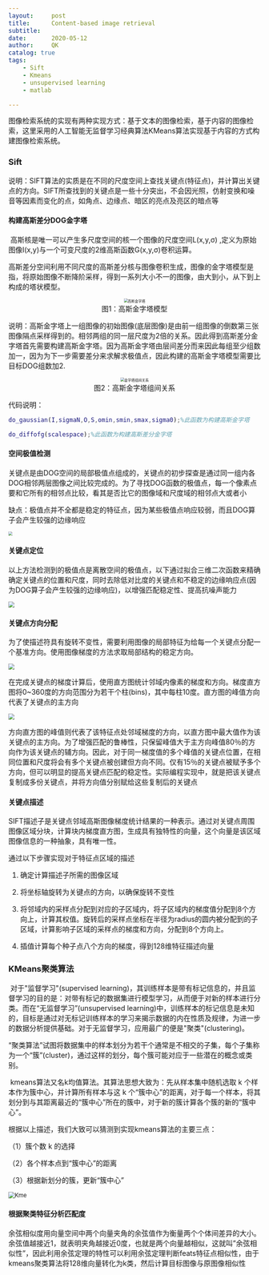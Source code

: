 ```yaml
---
layout:     post
title:      Content-based image retrieval
subtitle:   
date:       2020-05-12
author:     QK
catalog: true
tags:
    - Sift
    - Kmeans
    - unsupervised learning
    - matlab

---
```


<!-- MarkdownTOC -->

​	图像检索系统的实现有两种实现方式：基于文本的图像检索，基于内容的图像检索，这里采用的人工智能无监督学习经典算法KMeans算法实现基于内容的方式构建图像检索系统。





### Sift

​	说明：SIFT算法的实质是在不同的尺度空间上查找关键点(特征点)，并计算出关键点的方向。SIFT所查找到的关键点是一些十分突出，不会因光照，仿射变换和噪音等因素而变化的点，如角点、边缘点、暗区的亮点及亮区的暗点等

#### 构建高斯差分DOG金字塔

​	高斯核是唯一可以产生多尺度空间的核一个图像的尺度空间L(x,y,σ) ,定义为原始图像I(x,y)与一个可变尺度的2维高斯函数G(x,y,σ)卷积运算。

​	高斯差分空间利用不同尺度的高斯差分核与图像卷积生成，图像的金字塔模型是指，将原始图像不断降阶采样，得到一系列大小不一的图像，由大到小，从下到上构成的塔状模型。

<div align="center">
<img src="{{sit.url}}/img/img-content-based image retrieval\高斯金字塔.png" alt="高斯金字塔" style="zoom:50%;"  />
</div>
<center>图1：高斯金字塔模型</center>

​	说明：高斯金字塔上一组图像的初始图像(底层图像)是由前一组图像的倒数第三张图像隔点采样得到的。相邻两组的同一层尺度为2倍的关系。因此得到高斯差分金字塔首先需要构建高斯金字塔。因为高斯金字塔由层间差分而来因此每组至少组数加一，因为为下一步需要差分来求解求极值点，因此构建的高斯金字塔模型需要比目标DOG组数加2.

<div align="center">
<img src="{{sit.url}}/img/img-content-based image retrieval\金字塔组间关系.png" alt="金字塔组间关系" style="zoom:50%"/>
</div>

<center>图2：高斯金字塔组间关系</center>

代码说明：

```matlab
do_gaussian(I,sigmaN,O,S,omin,smin,smax,sigma0);%此函数为构建高斯金字塔

do_diffofg(scalespace);%此函数为构建高斯差分金字塔
```



#### 空间极值检测

​	关键点是由DOG空间的局部极值点组成的，关键点的初步探查是通过同一组内各DOG相邻两层图像之间比较完成的。为了寻找DOG函数的极值点，每一个像素点要和它所有的相邻点比较，看其是否比它的图像域和尺度域的相邻点大或者小

缺点：极值点并不全都是稳定的特征点，因为某些极值点响应较弱，而且DOG算子会产生较强的边缘响应

<img src="{{sit.url}}/img/img-content-based image retrieval\空间极值检测.png" style="zoom:50%;" />

#### 关键点定位

​	以上方法检测到的极值点是离散空间的极值点，以下通过拟合三维二次函数来精确确定关键点的位置和尺度，同时去除低对比度的关键点和不稳定的边缘响应点(因为DOG算子会产生较强的边缘响应)，以增强匹配稳定性、提高抗噪声能力

<img src="{{sit.url}}/img/img-content-based image retrieval\极值点拟合.png" style="zoom:75%;" />

#### 关键点方向分配

​	为了使描述符具有旋转不变性，需要利用图像的局部特征为给每一个关键点分配一个基准方向。使用图像梯度的方法求取局部结构的稳定方向。

<img src="{{sit.url}}/img/img-content-based image retrieval\旋转不变性.png" style="zoom:75%;" />

​	在完成关键点的梯度计算后，使用直方图统计邻域内像素的梯度和方向。梯度直方图将0~360度的方向范围分为若干个柱(bins)，其中每柱10度。直方图的峰值方向代表了关键点的主方向

<img src="{{sit.url}}/img/img-content-based image retrieval\向量分配.png" style="zoom:75%;" />

​	方向直方图的峰值则代表了该特征点处邻域梯度的方向，以直方图中最大值作为该关键点的主方向。为了增强匹配的鲁棒性，只保留峰值大于主方向峰值80％的方向作为该关键点的辅方向。因此，对于同一梯度值的多个峰值的关键点位置，在相同位置和尺度将会有多个关键点被创建但方向不同。仅有15％的关键点被赋予多个方向，但可以明显的提高关键点匹配的稳定性。实际编程实现中，就是把该关键点复制成多份关键点，并将方向值分别赋给这些复制后的关键点

#### 关键点描述

SIFT描述子是关键点邻域高斯图像梯度统计结果的一种表示。通过对关键点周围图像区域分块，计算块内梯度直方图，生成具有独特性的向量，这个向量是该区域图像信息的一种抽象，具有唯一性。

通过以下步骤实现对于特征点区域的描述

1. 确定计算描述子所需的图像区域

2. 将坐标轴旋转为关键点的方向，以确保旋转不变性

3. 将邻域内的采样点分配到对应的子区域内，将子区域内的梯度值分配到8个方向上，计算其权值。旋转后的采样点坐标在半径为radius的圆内被分配到的子区域，计算影响子区域的采样点的梯度和方向，分配到8个方向上。


4. 插值计算每个种子点八个方向的梯度，得到128维特征描述向量

### KMeans聚类算法

​	对于"监督学习"(supervised learning)，其训练样本是带有标记信息的，并且监督学习的目的是：对带有标记的数据集进行模型学习，从而便于对新的样本进行分类。而在“无监督学习”(unsupervised learning)中，训练样本的标记信息是未知的，目标是通过对无标记训练样本的学习来揭示数据的内在性质及规律，为进一步的数据分析提供基础。对于无监督学习，应用最广的便是"聚类"(clustering)。

​	“聚类算法”试图将数据集中的样本划分为若干个通常是不相交的子集，每个子集称为一个“簇”(cluster)，通过这样的划分，每个簇可能对应于一些潜在的概念或类别。

​	kmeans算法又名k均值算法。其算法思想大致为：先从样本集中随机选取 k 个样本作为簇中心，并计算所有样本与这 k 个“簇中心”的距离，对于每一个样本，将其划分到与其距离最近的“簇中心”所在的簇中，对于新的簇计算各个簇的新的“簇中心”。

根据以上描述，我们大致可以猜测到实现kmeans算法的主要三点：

（1）簇个数 k 的选择

（2）各个样本点到“簇中心”的距离

（3）根据新划分的簇，更新“簇中心”

<img src="{{sit.url}}/img/img-content-based image retrieval\kmeans.png" alt="Kme" style="zoom:80%;" />

#### 根据聚类特征分析匹配度

​	余弦相似度用向量空间中两个向量夹角的余弦值作为衡量两个个体间差异的大小。余弦值越接近1，就表明夹角越接近0度，也就是两个向量越相似，这就叫”余弦相似性”，因此利用余弦定理的特性可以利用余弦定理判断feats特征点相似性，由于kmeans聚类算法将128维向量转化为k类，然后计算目标图像与原图像相似性